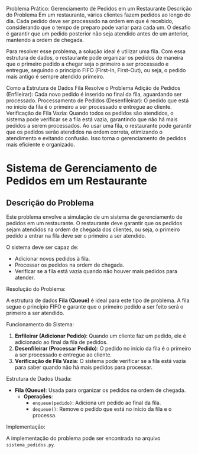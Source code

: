 Problema Prático: Gerenciamento de Pedidos em um Restaurante
Descrição do Problema
Em um restaurante, vários clientes fazem pedidos ao longo do dia. Cada pedido deve ser processado na ordem em que é recebido, considerando que o tempo de preparo pode variar para cada um. O desafio é garantir que um pedido posterior não seja atendido antes de um anterior, mantendo a ordem de chegada.

Para resolver esse problema, a solução ideal é utilizar uma fila. Com essa estrutura de dados, o restaurante pode organizar os pedidos de maneira que o primeiro pedido a chegar seja o primeiro a ser processado e entregue, seguindo o princípio FIFO (First-In, First-Out), ou seja, o pedido mais antigo é sempre atendido primeiro.

Como a Estrutura de Dados Fila Resolve o Problema
Adição de Pedidos (Enfileirar): Cada novo pedido é inserido no final da fila, aguardando ser processado.
Processamento de Pedidos (Desenfileirar): O pedido que está no início da fila é o primeiro a ser processado e entregue ao cliente.
Verificação de Fila Vazia: Quando todos os pedidos são atendidos, o sistema pode verificar se a fila está vazia, garantindo que não há mais pedidos a serem processados.
Ao usar uma fila, o restaurante pode garantir que os pedidos serão atendidos na ordem correta, otimizando o atendimento e evitando confusão. Isso torna o gerenciamento de pedidos mais eficiente e organizado.

# Sistema de Gerenciamento de Pedidos em um Restaurante

## Descrição do Problema

Este problema envolve a simulação de um sistema de gerenciamento de pedidos em um restaurante. O restaurante deve garantir que os pedidos sejam atendidos na ordem de chegada dos clientes, ou seja, o primeiro pedido a entrar na fila deve ser o primeiro a ser atendido.

O sistema deve ser capaz de:
- Adicionar novos pedidos à fila.
- Processar os pedidos na ordem de chegada.
- Verificar se a fila está vazia quando não houver mais pedidos para atender.

Resolução do Problema:

A estrutura de dados **Fila (Queue)** é ideal para este tipo de problema. A fila segue o princípio FIFO e garante que o primeiro pedido a ser feito será o primeiro a ser atendido.

Funcionamento do Sistema:

1. **Enfileirar (Adicionar Pedido)**: Quando um cliente faz um pedido, ele é adicionado ao final da fila de pedidos.
2. **Desenfileirar (Processar Pedido)**: O pedido no início da fila é o primeiro a ser processado e entregue ao cliente.
3. **Verificação de Fila Vazia**: O sistema pode verificar se a fila está vazia para saber quando não há mais pedidos para processar.

 Estrutura de Dados Usada:
 

- **Fila (Queue)**: Usada para organizar os pedidos na ordem de chegada.
  - **Operações**:
    - `enqueue(pedido)`: Adiciona um pedido ao final da fila.
    - `dequeue()`: Remove o pedido que está no início da fila e o processa.

Implementação:


A implementação do problema pode ser encontrada no arquivo `sistema_pedidos.py`.
